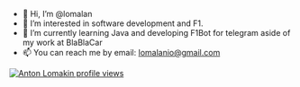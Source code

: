 - 👋 Hi, I’m @lomalan
- 👀 I’m interested in software development and F1.
- 🌱 I’m currently learning Java and developing F1Bot for telegram aside of my work at BlaBlaCar
- 📫 You can reach me by email: lomalanio@gmail.com

[![Anton Lomakin profile views](https://u8views.com/api/v1/github/profiles/34937786/views/day-week-month-total-count.svg)](https://u8views.com/github/lomalan)
